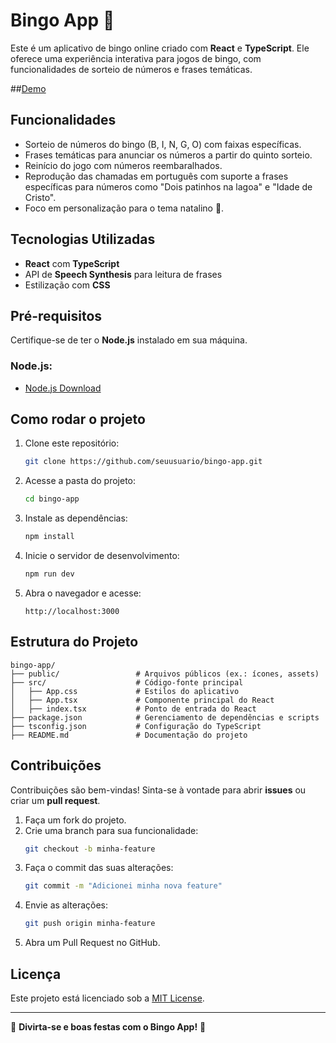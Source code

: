 
# Bingo App 🎄

Este é um aplicativo de bingo online criado com **React** e **TypeScript**. Ele oferece uma experiência interativa para jogos de bingo, com funcionalidades de sorteio de números e frases temáticas.

##[Demo](https://bingo-app-kohl.vercel.app/)

## Funcionalidades

- Sorteio de números do bingo (B, I, N, G, O) com faixas específicas.
- Frases temáticas para anunciar os números a partir do quinto sorteio.
- Reinício do jogo com números reembaralhados.
- Reprodução das chamadas em português com suporte a frases específicas para números como "Dois patinhos na lagoa" e "Idade de Cristo".
- Foco em personalização para o tema natalino 🎄.

## Tecnologias Utilizadas

- **React** com **TypeScript**
- API de **Speech Synthesis** para leitura de frases
- Estilização com **CSS**

## Pré-requisitos

Certifique-se de ter o **Node.js** instalado em sua máquina. 

### Node.js:
- [Node.js Download](https://nodejs.org/)

## Como rodar o projeto

1. Clone este repositório:
   ```bash
   git clone https://github.com/seuusuario/bingo-app.git
   ```

2. Acesse a pasta do projeto:
   ```bash
   cd bingo-app
   ```

3. Instale as dependências:
   ```bash
   npm install
   ```

4. Inicie o servidor de desenvolvimento:
   ```bash
   npm run dev
   ```

5. Abra o navegador e acesse:
   ```
   http://localhost:3000
   ```

## Estrutura do Projeto

```
bingo-app/
├── public/                 # Arquivos públicos (ex.: ícones, assets)
├── src/                    # Código-fonte principal
│   ├── App.css             # Estilos do aplicativo
│   ├── App.tsx             # Componente principal do React
│   ├── index.tsx           # Ponto de entrada do React
├── package.json            # Gerenciamento de dependências e scripts
├── tsconfig.json           # Configuração do TypeScript
├── README.md               # Documentação do projeto
```

## Contribuições

Contribuições são bem-vindas! Sinta-se à vontade para abrir **issues** ou criar um **pull request**.

1. Faça um fork do projeto.
2. Crie uma branch para sua funcionalidade:
   ```bash
   git checkout -b minha-feature
   ```
3. Faça o commit das suas alterações:
   ```bash
   git commit -m "Adicionei minha nova feature"
   ```
4. Envie as alterações:
   ```bash
   git push origin minha-feature
   ```
5. Abra um Pull Request no GitHub.

## Licença

Este projeto está licenciado sob a [MIT License](LICENSE).

---

🎅 **Divirta-se e boas festas com o Bingo App!** 🎄
